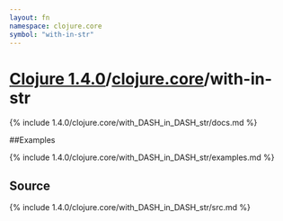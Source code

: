 ```yaml
---
layout: fn
namespace: clojure.core
symbol: "with-in-str"
---
```


# [Clojure 1.4.0](../../)/[clojure.core](../)/with-in-str

{% include 1.4.0/clojure.core/with_DASH_in_DASH_str/docs.md %}

##Examples

{% include 1.4.0/clojure.core/with_DASH_in_DASH_str/examples.md %}
## Source
{% include 1.4.0/clojure.core/with_DASH_in_DASH_str/src.md %}

